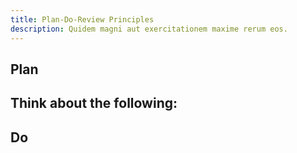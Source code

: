 ```yaml
---
title: Plan-Do-Review Principles
description: Quidem magni aut exercitationem maxime rerum eos.
---
```


## Plan
Think about the following:
- 

## Do
